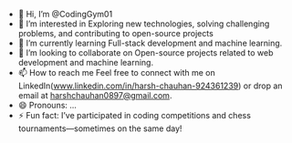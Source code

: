 - 👋 Hi, I’m @CodingGym01
- 👀 I’m interested in Exploring new technologies, solving challenging problems, and contributing to open-source projects
- 🌱 I’m currently learning Full-stack development and machine learning.
- 💞️ I’m looking to collaborate on Open-source projects related to web development and machine learning.
- 📫 How to reach me Feel free to connect with me on LinkedIn(www.linkedin.com/in/harsh-chauhan-924361239) or drop an email at harshchauhan0897@gmail.com.
- 😄 Pronouns: ...
- ⚡ Fun fact: I’ve participated in coding competitions and chess tournaments—sometimes on the same day!

<!---
CodingGym01/CodingGym01 is a ✨ special ✨ repository because its `README.md` (this file) appears on your GitHub profile.
You can click the Preview link to take a look at your changes.
--->
